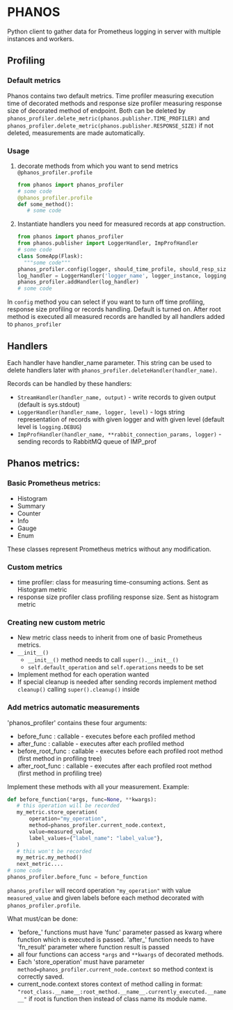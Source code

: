 # PHANOS

Python client to gather data for Prometheus logging in server with multiple instances and workers.

## Profiling

### Default metrics

Phanos contains two default metrics. Time profiler measuring execution time of
decorated methods and response size profiler measuring response size of decorated method
of endpoint. Both can be deleted by `phanos_profiler.delete_metric(phanos.publisher.TIME_PROFILER)`
and `phanos_profiler.delete_metric(phanos.publisher.RESPONSE_SIZE)` if not deleted, measurements are
made automatically.

### Usage

1. decorate methods from which you want to send metrics `@phanos_profiler.profile`

   ```python
   from phanos import phanos_profiler
   # some code
   @phanos_profiler.profile
   def some_method():
      # some code
   ```

2. Instantiate handlers you need for measured records at app construction.

    ```python      
    from phanos import phanos_profiler
    from phanos.publisher import LoggerHandler, ImpProfHandler
    # some code
    class SomeApp(Flask):
      """some code""" 
    phanos_profiler.config(logger, should_time_profile, should_resp_size_profile, should_handle_records)
    log_handler = LoggerHandler('logger_name', logger_instance, logging_level)
    phanos_profiler.addHandler(log_handler)    
    # some code
    ```
   
In `config` method you can select if you want to turn off  time profiling, response size profiling
 or records handling. Default is turned on.
After root method is executed all measured records are handled by all handlers added to
`phanos_profiler`

## Handlers

Each handler have handler_name parameter. This string can be used to delete handlers later
with `phanos_profiler.deleteHandler(handler_name)`.

Records can be handled by these handlers:
 - `StreamHandler(handler_name, output)` - write records to given output (default is sys.stdout)
 - `LoggerHandler(handler_name, logger, level)` - logs string representation of records with given logger and with given level
(default level is `logging.DEBUG`) 
 - `ImpProfHandler(handler_name, **rabbit_connection_params, logger)` - sending records to RabbitMQ queue of IMP_prof

## Phanos metrics:

### Basic Prometheus metrics:

 - Histogram
 - Summary
 - Counter
 - Info
 - Gauge
 - Enum

These classes represent Prometheus metrics without any modification.


### Custom metrics

 - time profiler: class for measuring time-consuming actions. Sent as Histogram metric
 - response size profiler class profiling response size. Sent as histogram metric
    

### Creating new custom metric

- New metric class needs to inherit from one of basic Prometheus metrics. 
- `__init__()`
  - `__init__()` method needs to call `super().__init__()`
  - `self.default_operation` and `self.operations` needs to be set
- Implement method for each operation wanted
- If special cleanup is needed after sending records implement method `cleanup()` calling `super().cleanup()` inside

### Add metrics automatic measurements

'phanos_profiler' contains these four arguments:
 
- before_func : callable - executes before each profiled method
- after_func : callable - executes after each profiled method
- before_root_func : callable - executes before each profiled root method (first method in profiling tree)
- after_root_func : callable - executes after each profiled root method (first method in profiling tree)

Implement these methods with all your measurement. Example:

   ```python
   def before_function(*args, func=None, **kwargs):
      # this operation will be recorded
      my_metric.store_operation(
          operation="my_operation",
          method=phanos_profiler.current_node.context,
          value=measured_value,
          label_values={"label_name": "label_value"},
      )
      # this won't be recorded
      my_metric.my_method()
      next_metric....
   # some code 
   phanos_profiler.before_func = before_function
   ```

`phanos_profiler` will record operation `"my_operation"` with value `measured_value` and given labels before
each method decorated with `phanos_profiler.profile`.

What must/can be done:

- 'before_' functions must have 'func' parameter passed as kwarg where function which is executed is passed.
'after_' function needs to have 'fn_result' parameter where function result is passed
- all four functions can access `*args` and `**kwargs` of decorated methods.
- Each 'store_operation' must have parameter `method=phanos_profiler.current_node.context` so 
method context is correctly saved. 
- current_node.context stores context of method calling in format: 
`"root_class.__name__:root_method.__name__.currently_executed.__name__"` if root is function then instead of 
class name its module name.

